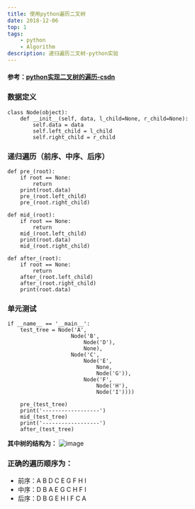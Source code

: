 ```yaml
---
title: 使用python遍历二叉树
date: 2018-12-06
top: 1
tags:
	- python
	- Algorithm
description: 递归遍历二叉树-python实验
---
```


#### 参考：[python实现二叉树的遍历-csdn](https://www.cnblogs.com/freeman818/p/7252041.html)

### 数据定义

	class Node(object):
		def __init__(self, data, l_child=None, r_child=None):
			self.data = data
			self.left_child = l_child
			self.right_child = r_child

### 递归遍历（前序、中序、后序）

	def pre_(root):
		if root == None:
			return
		print(root.data)
		pre_(root.left_child)
		pre_(root.right_child)
	
	def mid_(root):
		if root == None:
			return
		mid_(root.left_child)
		print(root.data)
		mid_(root.right_child)
	
	def after_(root):
		if root == None:
			return
		after_(root.left_child)
		after_(root.right_child)
		print(root.data)

### 单元测试

	if __name__ == '__main__':
		test_tree = Node('A', 
						Node('B', 
							Node('D'),
							None), 
						Node('C', 
							Node('E', 
								None, 
								Node('G')), 
							Node('F', 
								Node('H'), 
								Node('I'))))
	
		pre_(test_tree)
		print('------------------')
		mid_(test_tree)
		print('------------------')
		after_(test_tree)

**其中树的结构为：**
![image](/tree/1.jpg)

### 正确的遍历顺序为：
- 前序：A B D C E G F H I 
- 中序：D B A E G C H F I 
- 后序：D B G E H I F C A